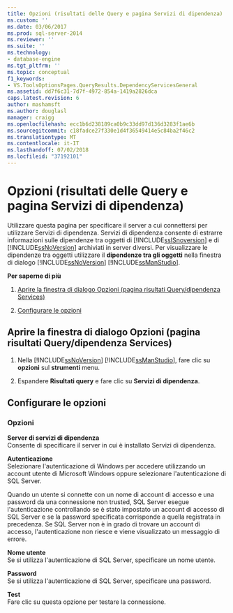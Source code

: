 ```yaml
---
title: Opzioni (risultati delle Query e pagina Servizi di dipendenza) | Microsoft Docs
ms.custom: ''
ms.date: 03/06/2017
ms.prod: sql-server-2014
ms.reviewer: ''
ms.suite: ''
ms.technology:
- database-engine
ms.tgt_pltfrm: ''
ms.topic: conceptual
f1_keywords:
- VS.ToolsOptionsPages.QueryResults.DependencyServicesGeneral
ms.assetid: dd7f6c31-7d7f-4972-854a-1419a2826dca
caps.latest.revision: 6
author: mashamsft
ms.author: douglasl
manager: craigg
ms.openlocfilehash: ecc1b6d238189ca0b9c33dd97d136d3283f1ae6b
ms.sourcegitcommit: c18fadce27f330e1d4f36549414e5c84ba2f46c2
ms.translationtype: MT
ms.contentlocale: it-IT
ms.lasthandoff: 07/02/2018
ms.locfileid: "37192101"
---
```

# <a name="options-query-results-and-dependency-services-page"></a>Opzioni (risultati delle Query e pagina Servizi di dipendenza)
  Utilizzare questa pagina per specificare il server a cui connettersi per utilizzare Servizi di dipendenza. Servizi di dipendenza consente di estrarre informazioni sulle dipendenze tra oggetti di [!INCLUDE[ssISnoversion](../includes/ssisnoversion-md.md)] e di [!INCLUDE[ssNoVersion](../includes/ssnoversion-md.md)] archiviati in server diversi. Per visualizzare le dipendenze tra oggetti utilizzare il **dipendenze tra gli oggetti** nella finestra di dialogo [!INCLUDE[ssNoVersion](../includes/ssnoversion-md.md)] [!INCLUDE[ssManStudio](../includes/ssmanstudio-md.md)].  
  
 **Per saperne di più**  
  
1.  [Aprire la finestra di dialogo Opzioni (pagina risultati Query/dipendenza Services)](#open_dialog)  
  
2.  [Configurare le opzioni](#options)  
  
##  <a name="open_dialog"></a> Aprire la finestra di dialogo Opzioni (pagina risultati Query/dipendenza Services)  
  
1.  Nella [!INCLUDE[ssNoVersion](../includes/ssnoversion-md.md)] [!INCLUDE[ssManStudio](../includes/ssmanstudio-md.md)], fare clic su **opzioni** sul **strumenti** menu.  
  
2.  Espandere **Risultati query** e fare clic su **Servizi di dipendenza**.  
  
##  <a name="options"></a> Configurare le opzioni  
  
### <a name="options"></a>Opzioni  
 **Server di servizi di dipendenza**  
 Consente di specificare il server in cui è installato Servizi di dipendenza.  
  
 **Autenticazione**  
 Selezionare l'autenticazione di Windows per accedere utilizzando un account utente di Microsoft Windows oppure selezionare l'autenticazione di SQL Server.  
  
 Quando un utente si connette con un nome di account di accesso e una password da una connessione non trusted, SQL Server esegue l'autenticazione controllando se è stato impostato un account di accesso di SQL Server e se la password specificata corrisponde a quella registrata in precedenza. Se SQL Server non è in grado di trovare un account di accesso, l'autenticazione non riesce e viene visualizzato un messaggio di errore.  
  
 **Nome utente**  
 Se si utilizza l'autenticazione di SQL Server, specificare un nome utente.  
  
 **Password**  
 Se si utilizza l'autenticazione di SQL Server, specificare una password.  
  
 **Test**  
 Fare clic su questa opzione per testare la connessione.  
  
  

